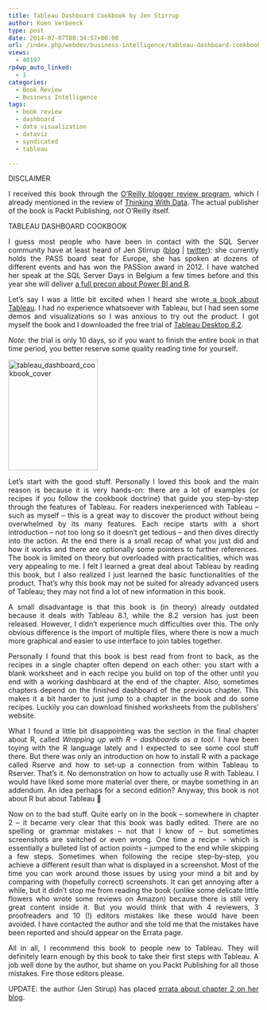 ```yaml
---
title: Tableau Dashboard Cookbook by Jen Stirrup
author: Koen Verbeeck
type: post
date: 2014-07-07T08:34:57+00:00
url: /index.php/webdev/business-intelligence/tableau-dashboard-cookbook-by-jen-stirrup/
views:
  - 40197
rp4wp_auto_linked:
  - 1
categories:
  - Book Review
  - Business Intelligence
tags:
  - book review
  - dashboard
  - data visualization
  - dataviz
  - syndicated
  - tableau

---
```

<p style="text-align: justify">
  DISCLAIMER
</p>

<p style="text-align: justify">
  I received this book through the <a href="http://www.oreilly.com/reviews/">O’Reilly blogger review program</a>, which I already mentioned in the review of <a href="/index.php/datamgmt/thinking-with-data-by-max-shron/">Thinking With Data</a>. The actual publisher of the book is Packt Publishing, not O’Reilly itself.
</p>

<p style="text-align: justify">
  TABLEAU DASHBOARD COOKBOOK
</p>

<p style="text-align: justify">
  I guess most people who have been in contact with the SQL Server community have at least heard of Jen Stirrup (<a href="http://www.jenstirrup.com/">blog</a> | <a href="https://twitter.com/jenstirrup">twitter</a>): she currently holds the PASS board seat for Europe, she has spoken at dozens of different events and has won the PASSion award in 2012. I have watched her speak at the SQL Server Days in Belgium a few times before and this year she will deliver <a href="http://www.sqlserverdays.be/precon/#jen">a full precon about Power BI and R</a>.
</p>

<p style="text-align: justify">
  Let’s say I was a little bit excited when I heard she wrote<a href="http://shop.oreilly.com/product/9781782177906.do"> a book about Tableau</a>. I had no experience whatsoever with Tableau, but I had seen some demos and visualizations so I was anxious to try out the product. I got myself the book and I downloaded the free trial of <a href="http://www.tableausoftware.com/products/desktop">Tableau Desktop 8.2</a>.
</p>

<p style="text-align: justify">
  <em>Note:</em> the trial is only 10 days, so if you want to finish the entire book in that time period, you better reserve some quality reading time for yourself.
</p>

<p style="text-align: justify">
  <a href="http://blogs.ltd.local/wp-content/uploads/2014/07/tableau_dashboard_cookbook_cover.gif"><img class="alignnone size-full wp-image-2816" src="http://blogs.ltd.local/wp-content/uploads/2014/07/tableau_dashboard_cookbook_cover.gif" alt="tableau_dashboard_cookbook_cover" width="180" height="222" /></a>
</p>

<p style="text-align: justify">
  Let’s start with the good stuff. Personally I loved this book and the main reason is because it is very hands-on: there are a lot of examples (or recipes if you follow the cookbook doctrine) that guide you step-by-step through the features of Tableau. For readers inexperienced with Tableau – such as myself – this is a great way to discover the product without being overwhelmed by its many features. Each recipe starts with a short introduction – not too long so it doesn’t get tedious – and then dives directly into the action. At the end there is a small recap of what you just did and how it works and there are optionally some pointers to further references. The book is limited on theory but overloaded with practicalities, which was very appealing to me. I felt I learned a great deal about Tableau by reading this book, but I also realized I just learned the basic functionalities of the product. That’s why this book may not be suited for already advanced users of Tableau; they may not find a lot of new information in this book.
</p>

<p style="text-align: justify">
  A small disadvantage is that this book is (in theory) already outdated because it deals with Tableau 8.1, while the 8.2 version has just been released. However, I didn’t experience much difficulties over this. The only obvious difference is the import of multiple files, where there is now a much more graphical and easier to use interface to join tables together.
</p>

<p style="text-align: justify">
  Personally I found that this book is best read from front to back, as the recipes in a single chapter often depend on each other: you start with a blank worksheet and in each recipe you build on top of the other until you end with a working dashboard at the end of the chapter. Also, sometimes chapters depend on the finished dashboard of the previous chapter. This makes it a bit harder to just jump to a chapter in the book and do some recipes. Luckily you can download finished worksheets from the publishers’ website.
</p>

<p style="text-align: justify">
  What I found a little bit disappointing was the section in the final chapter about R, called <em>Wrapping up with R – dashboards as a tool</em>. I have been toying with the R language lately and I expected to see some cool stuff there. But there was only an introduction on how to install R with a package called Rserve and how to set-up a connection from within Tableau to Rserver. That’s it. No demonstration on how to actually use R with Tableau. I would have liked some more material over there, or maybe something in an addendum. An idea perhaps for a second edition? Anyway, this book is not about R but about Tableau 🙂
</p>

<p style="text-align: justify">
  Now on to the bad stuff. Quite early on in the book – somewhere in chapter 2 – it became very clear that this book was badly edited. There are no spelling or grammar mistakes – not that I know of – but sometimes screenshots are switched or even wrong. One time a recipe – which is essentially a bulleted list of action points – jumped to the end while skipping a few steps. Sometimes when following the recipe step-by-step, you achieve a different result than what is displayed in a screenshot. Most of the time you can work around those issues by using your mind a bit and by comparing with (hopefully correct) screenshots. It can get annoying after a while, but it didn’t stop me from reading the book (unlike some delicate little flowers who wrote some reviews on Amazon) because there is still very great content inside it. But you would think that with 4 reviewers, 3 proofreaders and 10 (!) editors mistakes like these would have been avoided. I have contacted the author and she told me that the mistakes have been reported and should appear on the Errata page.
</p>

<p style="text-align: justify">
  All in all, I recommend this book to people new to Tableau. They will definitely learn enough by this book to take their first steps with Tableau. A job well done by the author, but shame on you Packt Publishing for all those mistakes. Fire those editors please.
</p>

<p style="text-align: justify">
  UPDATE: the author (Jen Stirup) has placed <a href="http://www.jenstirrup.com/2014/07/packt-tableau-dashboard-cookbook-errata.html">errata about chapter 2 on her blog</a>.
</p>
